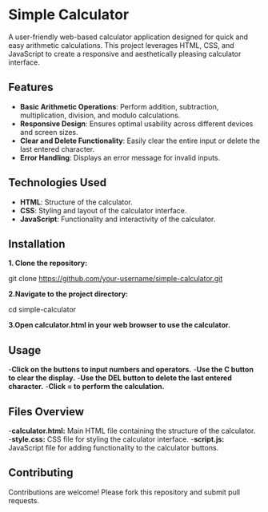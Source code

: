 # Simple Calculator

A user-friendly web-based calculator application designed for quick and easy arithmetic calculations. This project leverages HTML, CSS, and JavaScript to create a responsive and aesthetically pleasing calculator interface.

## Features
- **Basic Arithmetic Operations**: Perform addition, subtraction, multiplication, division, and modulo calculations.
- **Responsive Design**: Ensures optimal usability across different devices and screen sizes.
- **Clear and Delete Functionality**: Easily clear the entire input or delete the last entered character.
- **Error Handling**: Displays an error message for invalid inputs.

## Technologies Used
- **HTML**: Structure of the calculator.
- **CSS**: Styling and layout of the calculator interface.
- **JavaScript**: Functionality and interactivity of the calculator.

## Installation

**1. Clone the repository:**

   git clone https://github.com/your-username/simple-calculator.git
   
**2.Navigate to the project directory:**

  cd simple-calculator
  
**3.Open calculator.html in your web browser to use the calculator.**

## Usage

-**Click on the buttons to input numbers and operators.**
-**Use the C button to clear the display.**
-**Use the DEL button to delete the last entered character.**
-**Click = to perform the calculation.**

## Files Overview

-**calculator.html:** Main HTML file containing the structure of the calculator.
-**style.css:** CSS file for styling the calculator interface.
-**script.js:** JavaScript file for adding functionality to the calculator buttons.

## Contributing

Contributions are welcome! Please fork this repository and submit pull requests.
